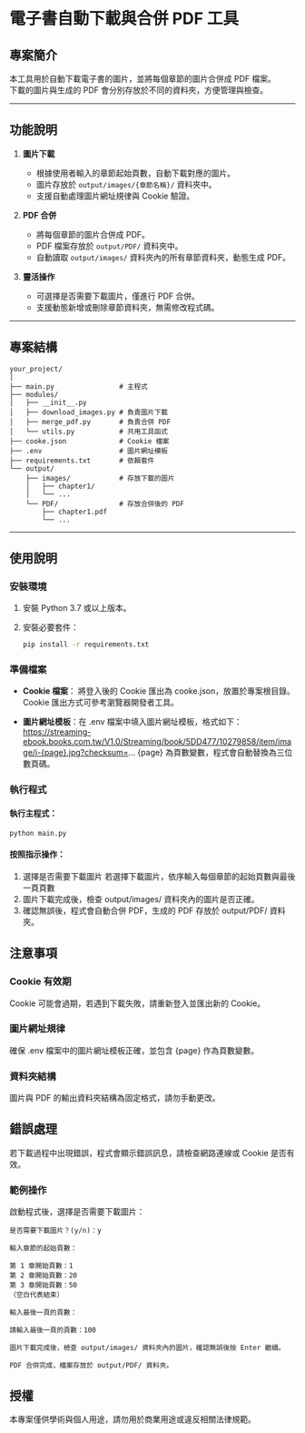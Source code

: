 # 電子書自動下載與合併 PDF 工具

## 專案簡介

本工具用於自動下載電子書的圖片，並將每個章節的圖片合併成 PDF 檔案。  
下載的圖片與生成的 PDF 會分別存放於不同的資料夾，方便管理與檢查。

---

## 功能說明

1. **圖片下載**

   - 根據使用者輸入的章節起始頁數，自動下載對應的圖片。
   - 圖片存放於 `output/images/{章節名稱}/` 資料夾中。
   - 支援自動處理圖片網址規律與 Cookie 驗證。

2. **PDF 合併**

   - 將每個章節的圖片合併成 PDF。
   - PDF 檔案存放於 `output/PDF/` 資料夾中。
   - 自動讀取 `output/images/` 資料夾內的所有章節資料夾，動態生成 PDF。

3. **靈活操作**
   - 可選擇是否需要下載圖片，僅進行 PDF 合併。
   - 支援動態新增或刪除章節資料夾，無需修改程式碼。

---

## 專案結構

```
your_project/
│
├── main.py                # 主程式
├── modules/
│   ├── __init__.py
│   ├── download_images.py # 負責圖片下載
│   ├── merge_pdf.py       # 負責合併 PDF
│   └── utils.py           # 共用工具函式
├── cooke.json             # Cookie 檔案
├── .env                   # 圖片網址模板
├── requirements.txt       # 依賴套件
└── output/
    ├── images/            # 存放下載的圖片
    │   ├── chapter1/
    │   └── ...
    └── PDF/               # 存放合併後的 PDF
        ├── chapter1.pdf
        └── ...
```

---

## 使用說明

### 安裝環境

1. 安裝 Python 3.7 或以上版本。
2. 安裝必要套件：

   ```bash
   pip install -r requirements.txt
   ```

### 準備檔案

- **Cookie 檔案**：
  將登入後的 Cookie 匯出為 cooke.json，放置於專案根目錄。
  Cookie 匯出方式可參考瀏覽器開發者工具。

- **圖片網址模板**：在 .env 檔案中填入圖片網址模板，格式如下：
  https://streaming-ebook.books.com.tw/V1.0/Streaming/book/5DD477/10279858/item/image/i-{page}.jpg?checksum=...
  {page} 為頁數變數，程式會自動替換為三位數頁碼。

### 執行程式

#### 執行主程式：

```
python main.py
```

#### 按照指示操作：

1. 選擇是否需要下載圖片
   若選擇下載圖片，依序輸入每個章節的起始頁數與最後一頁頁數
2. 圖片下載完成後，檢查 output/images/ 資料夾內的圖片是否正確。
3. 確認無誤後，程式會自動合併 PDF，生成的 PDF 存放於 output/PDF/ 資料夾。

## 注意事項

### Cookie 有效期

Cookie 可能會過期，若遇到下載失敗，請重新登入並匯出新的 Cookie。

### 圖片網址規律

確保 .env 檔案中的圖片網址模板正確，並包含 {page} 作為頁數變數。

### 資料夾結構

圖片與 PDF 的輸出資料夾結構為固定格式，請勿手動更改。

## 錯誤處理

若下載過程中出現錯誤，程式會顯示錯誤訊息，請檢查網路連線或 Cookie 是否有效。

### 範例操作

啟動程式後，選擇是否需要下載圖片：

```
是否需要下載圖片？(y/n)：y

輸入章節的起始頁數：

第 1 章開始頁數：1
第 2 章開始頁數：20
第 3 章開始頁數：50
（空白代表結束）

輸入最後一頁的頁數：

請輸入最後一頁的頁數：100

圖片下載完成後，檢查 output/images/ 資料夾內的圖片，確認無誤後按 Enter 繼續。

PDF 合併完成，檔案存放於 output/PDF/ 資料夾。
```

## 授權

本專案僅供學術與個人用途，請勿用於商業用途或違反相關法律規範。
